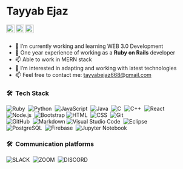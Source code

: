 
<h1>Tayyab Ejaz</h1>

<a href="https://www.linkedin.com/tayyabejaz668">
  <img align="left" alt="Tayyab's Telegram" width="22px" src="https://cdn.jsdelivr.net/npm/simple-icons@6.9.0/icons/linkedin.svg" />
</a>

<a href="mailto:tayyabejaz668@gmail.com">
  <img align="left" alt="Tayyab's Email" width="22px" src="https://cdn.jsdelivr.net/npm/simple-icons@v3/icons/gmail.svg" />
</a>

<a href="https://twitter.com/tayyabejaz668">
  <img align="left" alt="Tayyab Ejaz | Twitter" width="22px" src="https://cdn.jsdelivr.net/npm/simple-icons@v3/icons/twitter.svg" />
</a>



<br/><br/>


- 🌱 I’m currently working and learning WEB 3.0 Development
- 🎿 One year experience of working as a **Ruby on Rails** developer
- 📫 Able to work in MERN stack
- 👨 I’m interested in adapting and working with latest technologies
- 📫 Feel free to contact me: tayyabejaz668@gmail.com 




### 🛠 &nbsp;Tech Stack
	
![Ruby](https://img.shields.io/badge/Ruby-CC342D?style=for-the-badge&logo=ruby&logoColor=white)&nbsp;
![Python](https://img.shields.io/badge/-Python-05122A?style=flat&logo=python)&nbsp;
![JavaScript](https://img.shields.io/badge/-JavaScript-05122A?style=flat&logo=javascript)&nbsp;
![Java](https://img.shields.io/badge/-Java-05122A?style=flat&logo=Java&logoColor=FFA518)&nbsp;
![C](https://img.shields.io/badge/-C-05122A?style=flat&logo=C&logoColor=A8B9CC)&nbsp;
![C++](https://img.shields.io/badge/-C++-05122A?style=flat&logo=C%2B%2B&logoColor=00599C)&nbsp;
![React](https://img.shields.io/badge/-React-05122A?style=flat&logo=react)&nbsp;\
![Node.js](https://img.shields.io/badge/-Node.js-05122A?style=flat&logo=node.js)&nbsp;
![Bootstrap](https://img.shields.io/badge/-Bootstrap-05122A?style=flat&logo=bootstrap&logoColor=563D7C)
![HTML](https://img.shields.io/badge/-HTML-05122A?style=flat&logo=HTML5)&nbsp;
![CSS](https://img.shields.io/badge/-CSS-05122A?style=flat&logo=CSS3&logoColor=1572B6)&nbsp;
![Git](https://img.shields.io/badge/-Git-05122A?style=flat&logo=git)&nbsp;\
![GitHub](https://img.shields.io/badge/-GitHub-05122A?style=flat&logo=github)&nbsp;
![Markdown](https://img.shields.io/badge/-Markdown-05122A?style=flat&logo=markdown)
![Visual Studio Code](https://img.shields.io/badge/-Visual%20Studio%20Code-05122A?style=flat&logo=visual-studio-code&logoColor=007ACC)&nbsp;
![Eclipse](https://img.shields.io/badge/-Eclipse-05122A?style=flat&logo=eclipse-ide&logoColor=2C2255)\
![PostgreSQL](https://img.shields.io/badge/-PostgreSQL-05122A?style=flat&logo=postgresql&logoColor=336791)&nbsp;
![Firebase](https://img.shields.io/badge/-Firebase-05122A?style=flat&logo=firebase&logoColor=FFCA28)&nbsp;
![Jupyter Notebook](https://img.shields.io/badge/-Jupyter%20Notebook-05122A?style=flat&logo=jupyter&logoColor=F37626)&nbsp;

### 🛠 &nbsp;Communication platforms
![SLACK](https://img.shields.io/badge/Slack-4A154B?style=for-the-badge&logo=slack&logoColor=white)&nbsp;
![ZOOM](https://img.shields.io/badge/Zoom-2D8CFF?style=for-the-badge&logo=zoom&logoColor=white)&nbsp;
![DISCORD](https://img.shields.io/badge/Discord-7289DA?style=for-the-badge&logo=discord&logoColor=white)&nbsp;



